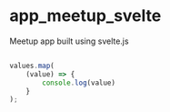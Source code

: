 # app_meetup_svelte
Meetup app built using svelte.js

``` javascript

values.map(
    (value) => {
        console.log(value)
    }
);


 ```
